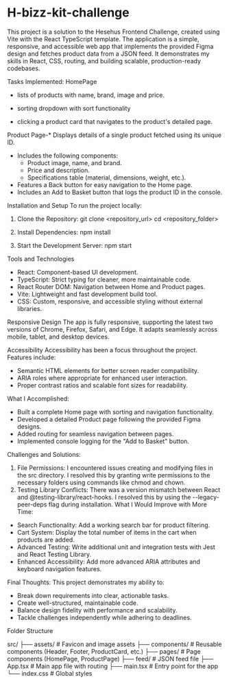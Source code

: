 # H-bizz-kit-challenge

This project is a solution to the Hesehus Frontend Challenge, created using Vite with the React TypeScript template. The application is a simple, responsive, and accessible web app that implements the provided Figma design and fetches product data from a JSON feed. It demonstrates my skills in React, CSS, routing, and building scalable, production-ready codebases.

Tasks Implemented:
HomePage

- lists of products with name, brand, image and price.
- sorting dropdown with sort functionality

- clicking a product card that navigates to the product's detailed page.

Product Page-\* Displays details of a single product fetched using its unique ID.

- Includes the following components:
  - Product image, name, and brand.
  - Price and description.
  - Specifications table (material, dimensions, weight, etc.).
- Features a Back button for easy navigation to the Home page.
- Includes an Add to Basket button that logs the product ID in the console.

Installation and Setup
To run the project locally:

1. Clone the Repository:
   git clone <repository_url>
   cd <repository_folder>

2. Install Dependencies:
   npm install

3. Start the Development Server:
   npm start

Tools and Technologies

- React: Component-based UI development.
- TypeScript: Strict typing for cleaner, more maintainable code.
- React Router DOM: Navigation between Home and Product pages.
- Vite: Lightweight and fast development build tool.
- CSS: Custom, responsive, and accessible styling without external libraries.

Responsive Design
The app is fully responsive, supporting the latest two versions of Chrome, Firefox, Safari, and Edge. It adapts seamlessly across mobile, tablet, and desktop devices.

Accessibility
Accessibility has been a focus throughout the project. Features include:

- Semantic HTML elements for better screen reader compatibility.
- ARIA roles where appropriate for enhanced user interaction.
- Proper contrast ratios and scalable font sizes for readability.

What I Accomplished:

- Built a complete Home page with sorting and navigation functionality.
- Developed a detailed Product page following the provided Figma designs.
- Added routing for seamless navigation between pages.
- Implemented console logging for the "Add to Basket" button.

Challenges and Solutions:

1. File Permissions: I encountered issues creating and modifying files in the src directory. I resolved this by granting write permissions to the necessary folders using commands like chmod and chown.
2. Testing Library Conflicts: There was a version mismatch between React and @testing-library/react-hooks. I resolved this by using the --legacy-peer-deps flag during installation.
   What I Would Improve with More Time:

- Search Functionality: Add a working search bar for product filtering.
- Cart System: Display the total number of items in the cart when products are added.
- Advanced Testing: Write additional unit and integration tests with Jest and React Testing Library.
- Enhanced Accessibility: Add more advanced ARIA attributes and keyboard navigation features.

Final Thoughts:
This project demonstrates my ability to:

- Break down requirements into clear, actionable tasks.
- Create well-structured, maintainable code.
- Balance design fidelity with performance and scalability.
- Tackle challenges independently while adhering to deadlines.

Folder Structure

src/
├── assets/ # Favicon and image assets
├── components/ # Reusable components (Header, Footer, ProductCard, etc.)
├── pages/ # Page components (HomePage, ProductPage)
├── feed/ # JSON feed file
├── App.tsx # Main app file with routing
├── main.tsx # Entry point for the app
└── index.css # Global styles
